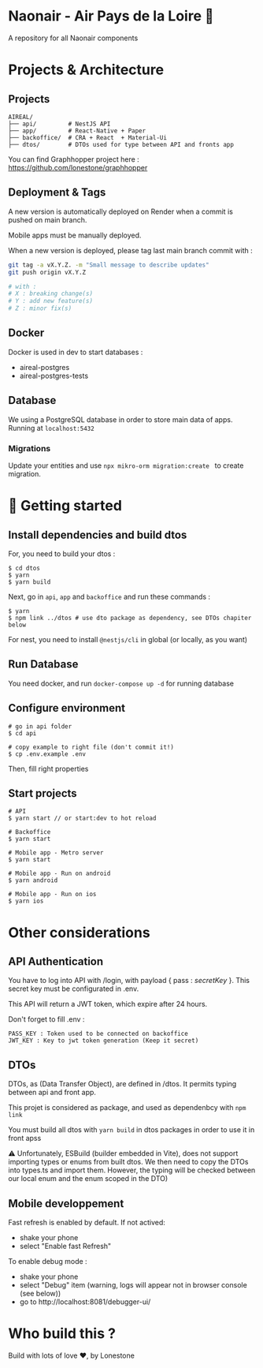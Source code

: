 # Naonair - Air Pays de la Loire 🎉

A repository for all Naonair components

# Projects & Architecture

## Projects

```
AIREAL/
├── api/         # NestJS API
├── app/         # React-Native + Paper
├── backoffice/  # CRA + React  + Material-Ui
├── dtos/        # DTOs used for type between API and fronts app
```

You can find Graphhopper project here : https://github.com/lonestone/graphhopper

## Deployment & Tags

A new version is automatically deployed on Render when a commit is pushed on main branch.

Mobile apps must be manually deployed.

When a new version is deployed, please tag last main branch commit with :

```bash
git tag -a vX.Y.Z. -m "Small message to describe updates"
git push origin vX.Y.Z

# with :
# X : breaking change(s)
# Y : add new feature(s)
# Z : minor fix(s)
```

## Docker

Docker is used in dev to start databases :

- aireal-postgres
- aireal-postgres-tests

## Database

We using a PostgreSQL database in order to store main data of apps. Running at `localhost:5432`

### Migrations

Update your entities and use `npx mikro-orm migration:create ` to create migration.

# 🚀 Getting started

## Install dependencies and build dtos

For, you need to build your dtos :

```
$ cd dtos
$ yarn
$ yarn build
```

Next, go in `api`, `app` and `backoffice` and run these commands :

```
$ yarn
$ npm link ../dtos # use dto package as dependency, see DTOs chapiter below
```

For nest, you need to install `@nestjs/cli` in global (or locally, as you want)

## Run Database

You need docker, and run `docker-compose up -d` for running database

## Configure environment

```
# go in api folder
$ cd api

# copy example to right file (don't commit it!)
$ cp .env.example .env

```

Then, fill right properties

## Start projects

```
# API
$ yarn start // or start:dev to hot reload

# Backoffice
$ yarn start

# Mobile app - Metro server
$ yarn start

# Mobile app - Run on android
$ yarn android

# Mobile app - Run on ios
$ yarn ios
```

# Other considerations

## API Authentication

You have to log into API with /login, with payload { pass : <i>secretKey</i> }. This secret key must be configurated in .env.

This API will return a JWT token, which expire after 24 hours.

Don't forget to fill .env :

```
PASS_KEY : Token used to be connected on backoffice
JWT_KEY : Key to jwt token generation (Keep it secret)
```

## DTOs

DTOs, as (Data Transfer Object), are defined in /dtos. It permits typing between api and front app.

This projet is considered as package, and used as dependenbcy with `npm link`

You must build all dtos with `yarn build` in dtos packages in order to use it in front apss

⚠️ Unfortunately, ESBuild (builder embedded in Vite), does not support importing types or enums from built dtos.
We then need to copy the DTOs into types.ts and import them. However, the typing will be checked between our local enum
and the enum scoped in the DTO)

## Mobile developpement

Fast refresh is enabled by default. If not actived:

- shake your phone
- select "Enable fast Refresh"

To enable debug mode :

- shake your phone
- select "Debug" item (warning, logs will appear not in browser console (see below))
- go to http://localhost:8081/debugger-ui/

# Who build this ?

Build with lots of love ❤, by Lonestone
